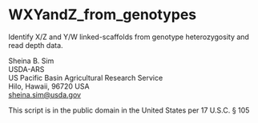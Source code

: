# WXYandZ_from_genotypes
Identify X/Z and Y/W linked-scaffolds from genotype heterozygosity and read depth data.

Sheina B. Sim  
USDA-ARS  
US Pacific Basin Agricultural Research Service  
Hilo, Hawaii, 96720 USA  
sheina.sim@usda.gov  

This script is in the public domain in the United States per 17 U.S.C. § 105
